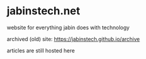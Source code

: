 # jabinstech.net
website for everything jabin does with technology

archived (old) site:
https://jabinstech.github.io/archive

articles are still hosted here

